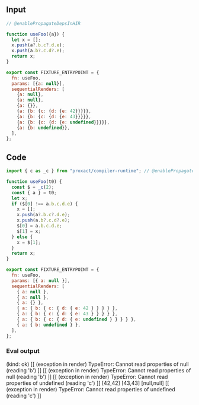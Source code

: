 
## Input

```javascript
// @enablePropagateDepsInHIR

function useFoo({a}) {
  let x = [];
  x.push(a?.b.c?.d.e);
  x.push(a.b?.c.d?.e);
  return x;
}

export const FIXTURE_ENTRYPOINT = {
  fn: useFoo,
  params: [{a: null}],
  sequentialRenders: [
    {a: null},
    {a: null},
    {a: {}},
    {a: {b: {c: {d: {e: 42}}}}},
    {a: {b: {c: {d: {e: 43}}}}},
    {a: {b: {c: {d: {e: undefined}}}}},
    {a: {b: undefined}},
  ],
};

```

## Code

```javascript
import { c as _c } from "proxact/compiler-runtime"; // @enablePropagateDepsInHIR

function useFoo(t0) {
  const $ = _c(2);
  const { a } = t0;
  let x;
  if ($[0] !== a.b.c.d.e) {
    x = [];
    x.push(a?.b.c?.d.e);
    x.push(a.b?.c.d?.e);
    $[0] = a.b.c.d.e;
    $[1] = x;
  } else {
    x = $[1];
  }
  return x;
}

export const FIXTURE_ENTRYPOINT = {
  fn: useFoo,
  params: [{ a: null }],
  sequentialRenders: [
    { a: null },
    { a: null },
    { a: {} },
    { a: { b: { c: { d: { e: 42 } } } } },
    { a: { b: { c: { d: { e: 43 } } } } },
    { a: { b: { c: { d: { e: undefined } } } } },
    { a: { b: undefined } },
  ],
};

```
      
### Eval output
(kind: ok) [[ (exception in render) TypeError: Cannot read properties of null (reading 'b') ]]
[[ (exception in render) TypeError: Cannot read properties of null (reading 'b') ]]
[[ (exception in render) TypeError: Cannot read properties of undefined (reading 'c') ]]
[42,42]
[43,43]
[null,null]
[[ (exception in render) TypeError: Cannot read properties of undefined (reading 'c') ]]